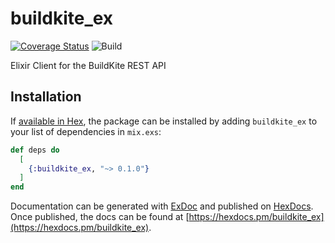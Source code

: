# buildkite_ex
[![Coverage Status](https://coveralls.io/repos/github/nsdavidson/buildkite_ex/badge.svg?branch=main)](https://coveralls.io/github/nsdavidson/buildkite_ex?branch=main)
![Build](https://github.com/nsdavidson/buildkite_ex/actions/workflows/elixir/badge.svg)

Elixir Client for the BuildKite REST API

## Installation

If [available in Hex](https://hex.pm/docs/publish), the package can be installed
by adding `buildkite_ex` to your list of dependencies in `mix.exs`:

```elixir
def deps do
  [
    {:buildkite_ex, "~> 0.1.0"}
  ]
end
```

Documentation can be generated with [ExDoc](https://github.com/elixir-lang/ex_doc)
and published on [HexDocs](https://hexdocs.pm). Once published, the docs can
be found at [https://hexdocs.pm/buildkite_ex](https://hexdocs.pm/buildkite_ex).

